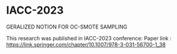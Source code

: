 # IACC-2023

GERALIZED NOTION FOR OC-SMOTE SAMPLING

This research was published in IACC-2023 conference: Paper link : 
https://link.springer.com/chapter/10.1007/978-3-031-56700-1_38


